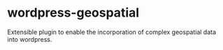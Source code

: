 wordpress-geospatial
====================

Extensible plugin to enable the incorporation of complex geospatial data into wordpress.